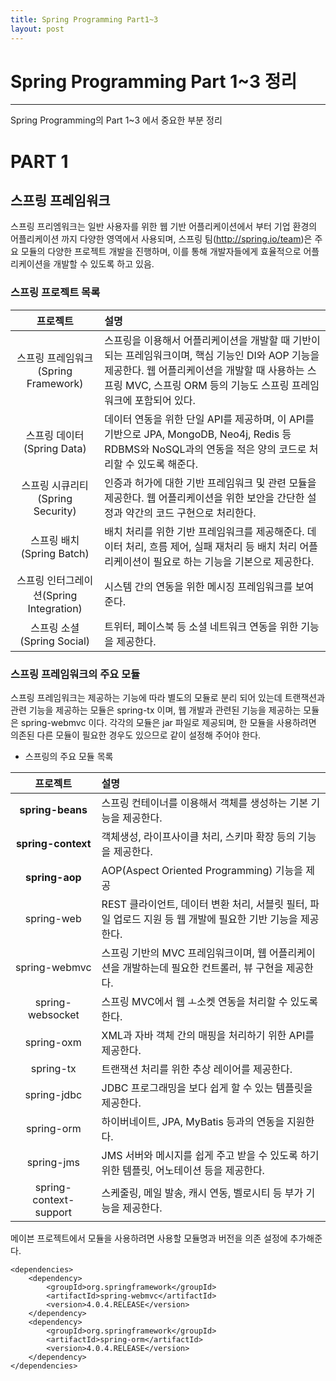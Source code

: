 ```yaml
---
title: Spring Programming Part1~3
layout: post
---
```

# Spring Programming Part 1~3 정리
---------------------------------------------------
Spring Programming의 Part 1~3 에서 중요한 부분 정리 

# PART 1

## 스프링 프레임워크

스프링 프리엠워크는 일반 사용자를 위한 웹 기반 어플리케이션에서 부터 기업 환경의 어플리케이션 까지 다양한 영역에서 사용되며, 스프링 팀(http://spring.io/team)은 주요 모듈의 다양한 프로젝트 개발을 진행하며, 이를 통해 개발자들에게 효율적으로 어플리케이션을 개발할 수 있도록 하고 있음.

### 스프링 프로젝트 목록

| 프로젝트 | 설명 |
| :-----: | :--- |
| 스프링 프레임워크(Spring Framework) | 스프링을 이용해서 어플리케이션을 개발할 때 기반이 되는 프레임워크이며, 핵심 기능인 DI와 AOP 기능을 제공한다. 웹 어플리케이션을 개발할 때 사용하는 스프링 MVC, 스프링 ORM 등의 기능도 스프링 프레임워크에 포함되어 있다. |
| 스프링 데이터(Spring Data) | 데이터 연동을 위한 단일 API를 제공하며, 이 API를 기반으로 JPA, MongoDB, Neo4j, Redis 등 RDBMS와 NoSQL과의 연동을 적은 양의 코드로 처리할 수 있도록 해준다. |
| 스프링 시큐리티(Spring Security) | 인증과 허가에 대한 기반 프레임워크 및 관련 모듈을 제공한다. 웹 어플리케이션을 위한 보안을 간단한 설정과 약간의 코드 구현으로 처리한다. |
| 스프링 배치(Spring Batch) | 배치 처리를 위한 기반 프레임워크를 제공해준다. 데이터 처리, 흐름 제어, 실패 재처리 등 배치 처리 어플리케이션이 필요로 하는 기능을 기본으로 제공한다. |
| 스프링 인터그레이션(Spring Integration) | 시스템 간의 연동을 위한 메시징 프레임워크를 보여준다. |
| 스프링 소셜(Spring Social) | 트위터, 페이스북 등 소셜 네트워크 연동을 위한 기능을 제공한다. |

### 스프링 프레임워크의 주요 모듈

스프링 프레임워크는 제공하는 기능에 따라 별도의 모듈로 분리 되어 있는데 트랜잭션과 관련 기능을 제공하는 모듈은 spring-tx 이며, 웹 개발과 관련된 기능을 제공하는 모듈은 spring-webmvc 이다. 각각의 모듈은 jar 파일로 제공되며, 한 모듈을 사용하려면 의존된 다른 모듈이 필요한 경우도 있으므로 같이 설정해 주어야 한다.

* 스프링의 주요 모듈 목록

|   프로젝트   | 설명 |
| :---------: | :--- |
| **spring-beans**   | 스프링 컨테이너를 이용해서 객체를 생성하는 기본 기능을 제공한다. |
| **spring-context** | 객체생성, 라이프사이클 처리, 스키마 확장 등의 기능을 제공한다. |
| **spring-aop** | AOP(Aspect Oriented Programming) 기능을 제공 |
| spring-web | REST 클라이언트, 데이터 변환 처리, 서블릿 필터, 파일 업로드 지원 등 웹 개발에 필요한 기반 기능을 제공한다. |
| spring-webmvc | 스프링 기반의 MVC 프레임워크이며, 웹 어플리케이션을 개발하는데 필요한 컨트롤러, 뷰 구현을 제공한다. |
| spring-websocket | 스프링 MVC에서 웹 ㅗ소켓 연동을 처리할 수 있도록 한다. |
| spring-oxm | XML과 자바 객체 간의 매핑을 처리하기 위한 API를 제공한다. |
| spring-tx | 트랜잭션 처리를 위한 추상 레이어를 제공한다. |
| spring-jdbc | JDBC 프로그래밍을 보다 쉽게 할 수 있는 템플릿을 제공한다. |
| spring-orm | 하이버네이트, JPA, MyBatis 등과의 연동을 지원한다. |
| spring-jms | JMS 서버와 메시지를 쉽게 주고 받을 수 있도록 하기 위한 템플릿, 어노테이션 등을 제공한다. |
| spring-context-support | 스케줄링, 메일 발송, 캐시 연동, 벨로시티 등 부가 기능을 제공한다. |

메이븐 프로젝트에서 모듈을 사용하려면 사용할 모듈명과 버전을 의존 설정에 추가해준다.

```
<dependencies>
 	<dependency>
 		<groupId>org.springframework</groupId>
		<artifactId>spring-webmvc</artifactId>
 		<version>4.0.4.RELEASE</version>
 	</dependency>
 	<dependency>
 		<groupId>org.springframework</groupId>
		<artifactId>spring-orm</artifactId>
 		<version>4.0.4.RELEASE</version>
 	</dependency>
</dependencies>
```








